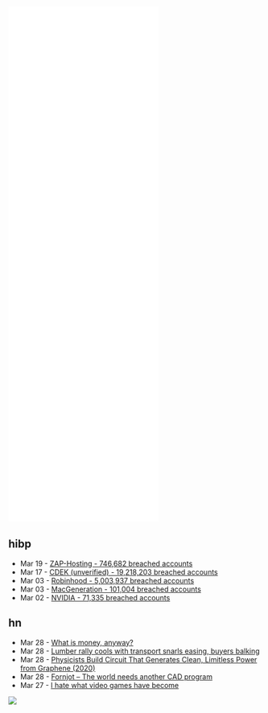 ![Metrics](https://raw.githubusercontent.com/phixion/phixion/master/metrics.svg)

## hibp

<!--
for https://github.com/phixion/phixion/blob/main/.github/workflows/feeds.yml
-->
<!--START_SECTION:haveibeenpwnd-->
- Mar 19 - [ZAP-Hosting - 746,682 breached accounts](https://haveibeenpwned.com/PwnedWebsites#ZAPHosting)
- Mar 17 - [CDEK (unverified) - 19,218,203 breached accounts](https://haveibeenpwned.com/PwnedWebsites#CDEK)
- Mar 03 - [Robinhood - 5,003,937 breached accounts](https://haveibeenpwned.com/PwnedWebsites#Robinhood)
- Mar 03 - [MacGeneration - 101,004 breached accounts](https://haveibeenpwned.com/PwnedWebsites#MacGeneration)
- Mar 02 - [NVIDIA - 71,335 breached accounts](https://haveibeenpwned.com/PwnedWebsites#NVIDIA)
<!--END_SECTION:haveibeenpwnd-->

## hn

<!--
for https://github.com/phixion/phixion/blob/main/.github/workflows/feeds.yml
-->
<!--START_SECTION:hn-->
- Mar 28 - [What is money, anyway?](https://www.lynalden.com/what-is-money/)
- Mar 28 - [Lumber rally cools with transport snarls easing, buyers balking](https://www.bnnbloomberg.ca/lumber-rally-cools-with-transport-snarls-easing-buyers-balking-1.1743093)
- Mar 28 - [Physicists Build Circuit That Generates Clean, Limitless Power from Graphene (2020)](https://news.uark.edu/articles/54830/physicists-build-circuit-that-generates-clean-limitless-power-from-graphene)
- Mar 28 - [Fornjot – The world needs another CAD program](https://github.com/hannobraun/Fornjot)
- Mar 27 - [I hate what video games have become](https://ivanca.tumblr.com/post/679923341152468992/i-hate-what-video-games-have-become)
<!--END_SECTION:hn-->

<!--
for https://yhype.me
-->
![](https://hit.yhype.me/github/profile?user_id=13013670)
